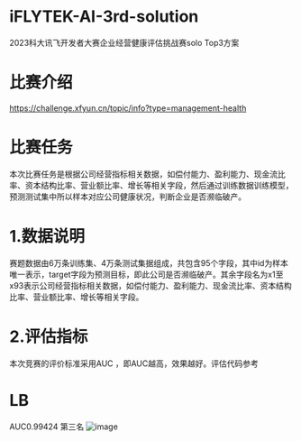 # iFLYTEK-AI-3rd-solution
2023科大讯飞开发者大赛企业经营健康评估挑战赛solo Top3方案
# 比赛介绍
https://challenge.xfyun.cn/topic/info?type=management-health
# 比赛任务
本次比赛任务是根据公司经营指标相关数据，如偿付能力、盈利能力、现金流比率、资本结构比率、营业额比率、增长等相关字段，然后通过训练数据训练模型，预测测试集中所以样本对应公司健康状况，判断企业是否濒临破产。
# 1.数据说明
赛题数据由6万条训练集、4万条测试集据组成，共包含95个字段，其中id为样本唯一表示，target字段为预测目标，即此公司是否濒临破产。其余字段名为x1至x93表示公司经营指标相关数据，如偿付能力、盈利能力、现金流比率、资本结构比率、营业额比率、增长等相关字段。
# 2.评估指标
本次竞赛的评价标准采用AUC ，即AUC越高，效果越好。评估代码参考
# LB
AUC0.99424 第三名
![image](https://github.com/user-attachments/assets/4c19b44e-a6a6-47af-a2ec-9e3ba37d5067)
